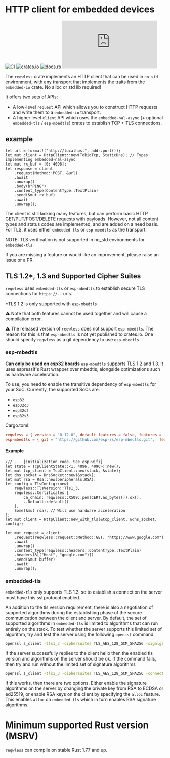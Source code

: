 # HTTP client for embedded devices

[![CI](https://github.com/drogue-iot/reqwless/actions/workflows/ci.yaml/badge.svg)](https://github.com/drogue-iot/reqwless/actions/workflows/ci.yaml)
[![crates.io](https://img.shields.io/crates/v/reqwless.svg)](https://crates.io/crates/reqwless)
[![docs.rs](https://docs.rs/reqwless/badge.svg)](https://docs.rs/reqwless)
[![Matrix](https://img.shields.io/matrix/drogue-iot:matrix.org)](https://matrix.to/#/#drogue-iot:matrix.org)

The `reqwless` crate implements an HTTP client that can be used in `no_std` environment, with any transport that implements the 
traits from the `embedded-io` crate. No alloc or std lib required!

It offers two sets of APIs:

* A low-level `request` API which allows you to construct HTTP requests and write them to a `embedded-io` transport.
* A higher level `client` API which uses the `embedded-nal-async` (+ optional `embedded-tls` / `esp-mbedtls`) crates to establish TCP + TLS connections.

## example

```rust,ignore
let url = format!("http://localhost", addr.port());
let mut client = HttpClient::new(TokioTcp, StaticDns); // Types implementing embedded-nal-async
let mut rx_buf = [0; 4096];
let response = client
    .request(Method::POST, &url)
    .await
    .unwrap()
    .body(b"PING")
    .content_type(ContentType::TextPlain)
    .send(&mut rx_buf)
    .await
    .unwrap();
```

The client is still lacking many features, but can perform basic HTTP GET/PUT/POST/DELETE requests with payloads. However, not all content types and status codes are implemented, and are added on a need basis.  For TLS, it uses either `embedded-tls` or `esp-mbedtls` as the transport.

NOTE: TLS verification is not supported in no_std environments for `embedded-tls`.

If you are missing a feature or would like an improvement, please raise an issue or a PR.

## TLS 1.2*, 1.3 and Supported Cipher Suites
`reqwless` uses `embedded-tls` or `esp-mbedtls` to establish secure TLS connections for `https://..` urls.

*TLS 1.2 is only supported with `esp-mbedtls`

:warning: Note that both features cannot be used together and will cause a compilation error.

:warning: The released version of `reqwless` does not support `esp-mbedtls`. The reason for this is that `esp-mbedtls` is not yet published to crates.io. One should specify `reqwless` as a git dependency to use `esp-mbedtls`.

### esp-mbedtls
**Can only be used on esp32 boards**
`esp-mbedtls` supports TLS 1.2 and 1.3. It uses espressif's Rust wrapper over mbedtls, alongside optimizations such as hardware acceleration.

To use, you need to enable the transitive dependency of `esp-mbedtls` for your SoC.
Currently, the supported SoCs are:

 - `esp32`
 - `esp32c3`
 - `esp32s2`
 - `esp32s3`

Cargo.toml: 

```toml
reqwless = { version = "0.12.0", default-features = false, features = ["esp-mbedtls", "log"] }
esp-mbedtls = { git = "https://github.com/esp-rs/esp-mbedtls.git",  features = ["esp32s3"] }
```
<!-- TODO: Update this when esp-mbedtls switches to the unified hal -->

#### Example
```rust,ignore
/// ... [initialization code. See esp-wifi]
let state = TcpClientState::<1, 4096, 4096>::new();
let mut tcp_client = TcpClient::new(stack, &state);
let dns_socket = DnsSocket::new(&stack);
let mut rsa = Rsa::new(peripherals.RSA);
let config = TlsConfig::new(
    reqwless::TlsVersion::Tls1_3,
    reqwless::Certificates {
        ca_chain: reqwless::X509::pem(CERT.as_bytes()).ok(),
        ..Default::default()
    },
    Some(&mut rsa), // Will use hardware acceleration
);
let mut client = HttpClient::new_with_tls(&tcp_client, &dns_socket, config);

let mut request = client
    .request(reqwless::request::Method::GET, "https://www.google.com")
    .await
    .unwrap()
    .content_type(reqwless::headers::ContentType::TextPlain)
    .headers(&[("Host", "google.com")])
    .send(&mut buffer)
    .await
    .unwrap();
```

### embedded-tls
`embedded-tls` only supports TLS 1.3, so to establish a connection the server must have this ssl protocol enabled.

An addition to the tls version requirement, there is also a negotiation of supported algorithms during the establishing phase of the secure communication between the client and server.
By default, the set of supported algorithms in `embedded-tls` is limited to algorithms that can run entirely on the stack.
To test whether the server supports this limited set of algorithm, try and test the server using the following `openssl` command:

```bash
openssl s_client -tls1_3 -ciphersuites TLS_AES_128_GCM_SHA256 -sigalgs "ECDSA+SHA256:ECDSA+SHA384:ed25519" -connect hostname:443
```

If the server successfully replies to the client hello then the enabled tls version and algorithms on the server should be ok.
If the command fails, then try and run without the limited set of signature algorithms

```bash
openssl s_client -tls1_3 -ciphersuites TLS_AES_128_GCM_SHA256 -connect hostname:443
```

If this works, then there are two options. Either enable the signature algorithms on the server by changing the private key from RSA to ECDSA or ed25519, or enable RSA keys on the client by specifying the `alloc` feature.
This enables `alloc` on `embedded-tls` which in turn enables RSA signature algorithms.


# Minimum supported Rust version (MSRV)

`reqwless` can compile on stable Rust 1.77 and up.
